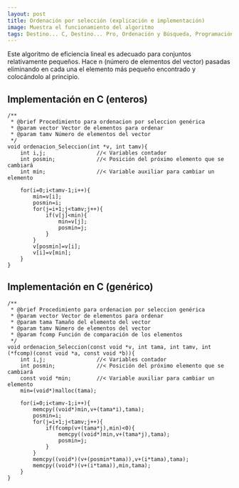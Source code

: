 ```yaml
---
layout: post
title: Ordenación por selección (explicación e implementación) 
image: Muestra el funcionamiento del algoritmo
tags: Destino... C, Destino... Pro, Ordenación y Búsqueda, Programación
---
```


Este algoritmo de eficiencia lineal es adecuado para conjuntos relativamente pequeños. Hace n (número de elementos del vector) pasadas eliminando en cada una el elemento más pequeño encontrado y colocándolo al principio.

## Implementación en C (enteros)

    /**
     * @brief Procedimiento para ordenacion por seleccion genérica
     * @param vector Vector de elementos para ordenar
     * @param tamv Número de elementos del vector
     */
    void ordenacion_Seleccion(int *v, int tamv){
        int i,j;                //< Variables contador
        int posmin;             //< Posición del próximo elemento que se cambiará
        int min;                //< Variable auxiliar para cambiar un elemento

        for(i=0;i<tamv-1;i++){
            min=v[i];
            posmin=i;
            for(j=i+1;j<tamv;j++){
                if(v[j]<min){
                    min=v[j];
                    posmin=j;
                }
            }
            v[posmin]=v[i];
            v[i]=v[min];
        }
    }

## Implementación en C (genérico)

    /**
     * @brief Procedimiento para ordenacion por seleccion genérica
     * @param vector Vector de elementos para ordenar
     * @param tama Tamaño del elemento del vector
     * @param tamv Número de elementos del vector
     * @param fcomp Función de comparación de los elementos
     */
    void ordenacion_Seleccion(const void *v, int tama, int tamv, int (*fcomp)(const void *a, const void *b)){
        int i,j;                //< Variables contador
        int posmin;             //< Posición del próximo elemento que se cambiará
        const void *min;        //< Variable auxiliar para cambiar un elemento
        min=(void*)malloc(tama);

        for(i=0;i<tamv-1;i++){
            memcpy((void*)min,v+(tama*i),tama);
            posmin=i;
            for(j=i+1;j<tamv;j++){
                if(fcomp(v+(tama*j),min)<0){
                    memcpy((void*)min,v+(tama*j),tama);
                    posmin=j;
                }
            }
            memcpy((void*)(v+(posmin*tama)),v+(i*tama),tama);
            memcpy((void*)(v+(i*tama)),min,tama);
        }
    }
